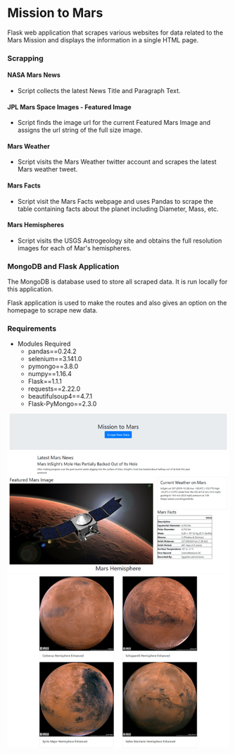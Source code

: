 # Mission to Mars


Flask web application that scrapes various websites for data related to the Mars Mission and displays the information in a single HTML page. 

### Scrapping 

#### NASA Mars News
* Script collects the latest News Title and Paragraph Text.

#### JPL Mars Space Images - Featured Image

* Script finds the image url for the current Featured Mars Image and assigns the url string of the full size image.

#### Mars Weather

* Script visits the Mars Weather twitter account and scrapes the latest Mars weather tweet. 

#### Mars Facts

* Script visit the Mars Facts webpage and uses Pandas to scrape the table containing facts about the planet including Diameter, Mass, etc.

#### Mars Hemispheres

* Script visits the USGS Astrogeology site and obtains the full resolution images for each of Mar's hemispheres.


### MongoDB and Flask Application

The MongoDB is database used to store all scraped data. It is run locally for this application.

Flask application is used to make the routes and also gives an option on the homepage to scrape new data.

### Requirements 

* Modules Required 
    * pandas==0.24.2
    * selenium==3.141.0
    * pymongo==3.8.0
    * numpy==1.16.4
    * Flask==1.1.1
    * requests==2.22.0
    * beautifulsoup4==4.7.1
    * Flask-PyMongo==2.3.0


![Screenshot_Mars_Data](images/Screenshot_Mars_Data.jpg)

